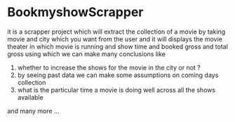 # BookmyshowScrapper

it is a scrapper project which will extract the collection of a movie by taking movie and city which you want from the user and it will displays the movie theater in which movie
is running and show time and booked gross and total gross using which we can make many conclusions like

1) whether to increase the shows for the movie in the city or not ?
2) by seeing past data we can make some assumptions on coming days collection 
3) what is the particular time a movie is doing well across all the shows available 

and many more ...
